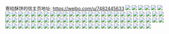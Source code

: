 寄给酥饼的信主页地址: https://weibo.com/u/7482445633 
![](https://wx4.sinaimg.cn/mw2000/008anzUZly1h8maximuyoj32cr340hdv.jpg) 
![](https://wx4.sinaimg.cn/mw2000/008anzUZly1h8fc7dattmj32c0340kjn.jpg) 
![](https://wx4.sinaimg.cn/mw2000/008anzUZly1h8fc7icj7kj32c0340npf.jpg) 
![](https://wx4.sinaimg.cn/mw2000/008anzUZly1h666lop1qcj31sc2dse82.jpg) 
![](https://wx4.sinaimg.cn/mw2000/008anzUZly1h4kcn1bffej32c0340b2c.jpg) 
![](https://wx4.sinaimg.cn/mw2000/008anzUZly1h47ozvb9z7j32aw33akjl.jpg) 
![](https://wx4.sinaimg.cn/mw2000/008anzUZly1h43c40ef65j30u0140qae.jpg) 
![](https://wx4.sinaimg.cn/mw2000/008anzUZly1h2he550jdsj3293303tx8.jpg) 
![](https://wx4.sinaimg.cn/mw2000/008anzUZly1h2he565u3vj31ik1ik4qp.jpg) 
![](https://wx4.sinaimg.cn/mw2000/008anzUZly1h2he58wjphj32c0340hdu.jpg) 
![](https://wx4.sinaimg.cn/mw2000/008anzUZly1h2he5c5ovxj32c0340x6r.jpg) 
![](https://wx4.sinaimg.cn/mw2000/008anzUZly1h2he5f1w4jj31sc2dshdt.jpg) 
![](https://wx4.sinaimg.cn/mw2000/008anzUZly1h2he5g5wudj32c034tb29.jpg) 
![](https://wx4.sinaimg.cn/mw2000/008anzUZly1h20478l7dnj30u014wwkn.jpg) 
![](https://wx4.sinaimg.cn/mw2000/008anzUZly1h20477n6mdj30u0140n2k.jpg) 
![](https://wx4.sinaimg.cn/mw2000/008anzUZly1h204795kmzj30u0140436.jpg) 
![](https://wx4.sinaimg.cn/mw2000/008anzUZly1h20479tiumj30u00u0djn.jpg) 
![](https://wx4.sinaimg.cn/mw2000/008anzUZly1h1kv5o1002j30v90rtq6w.jpg) 
![](https://wx4.sinaimg.cn/mw2000/008anzUZly1h1kv6hbm6zj30u00u0dik.jpg) 
![](https://wx4.sinaimg.cn/mw2000/008anzUZly1h0z1gpb9kjj32c033znpf.jpg) 
![](https://wx4.sinaimg.cn/mw2000/008anzUZly1h0z1gq51vtj32bz33a7wi.jpg) 
![](https://wx4.sinaimg.cn/mw2000/008anzUZly1h0z1gr14flj32c03404qq.jpg) 
![](https://wx4.sinaimg.cn/mw2000/008anzUZly1h0z1gru66dj32c0340hdu.jpg) 
![](https://wx4.sinaimg.cn/mw2000/008anzUZly1h0z1gsvufbj32783084qr.jpg) 
![](https://wx4.sinaimg.cn/mw2000/008anzUZly1h0z1gn5tahj32c03401ky.jpg) 
![](https://wx4.sinaimg.cn/mw2000/008anzUZly1h0xixmot4hj32c0340hdt.jpg) 
![](https://wx4.sinaimg.cn/mw2000/008anzUZly1h0qs2s8uypj30lr0lv763.jpg) 
![](https://wx4.sinaimg.cn/mw2000/008anzUZly1h0ku8fzhv7j32c0340qv6.jpg) 
![](https://wx4.sinaimg.cn/mw2000/008anzUZly1h0ku8h3f2fj32c0340b2b.jpg) 
![](https://wx4.sinaimg.cn/mw2000/008anzUZly1h0ku8huiyvj31sc2dse81.jpg) 
![](https://wx4.sinaimg.cn/mw2000/008anzUZly1h0k5on9w3oj32c03404qq.jpg) 
![](https://wx4.sinaimg.cn/mw2000/008anzUZly1h0k5oo596fj32c033znpe.jpg) 
![](https://wx4.sinaimg.cn/mw2000/008anzUZly1h0ea0u74lhj32c0340e81.jpg) 
![](https://wx4.sinaimg.cn/mw2000/008anzUZly1h0ea0ur5g6j32c0340hdt.jpg) 
![](https://wx4.sinaimg.cn/mw2000/008anzUZly1h0ea0vkymjj32c0340e81.jpg) 
![](https://wx4.sinaimg.cn/mw2000/008anzUZly1h0ea0w6d0ij325l2vg4qp.jpg) 
![](https://wx4.sinaimg.cn/mw2000/008anzUZly1h0ea0tgssfj32c033z4qp.jpg) 
![](https://wx4.sinaimg.cn/mw2000/008anzUZly1h02m6a3docj33402c0b2a.jpg) 
![](https://wx4.sinaimg.cn/mw2000/008anzUZly1h02m6b8lbnj33402c0x6s.jpg) 
![](https://wx4.sinaimg.cn/mw2000/008anzUZly1h0079ng125j30u013xakj.jpg) 
![](https://wx4.sinaimg.cn/mw2000/008anzUZly1gzub24hoyij30u0140qa0.jpg) 
![](https://wx4.sinaimg.cn/mw2000/008anzUZly1gzub24zj46j30u0140jyv.jpg) 
![](https://wx4.sinaimg.cn/mw2000/008anzUZly1gzub25ea3uj30u00u0794.jpg) 
![](https://wx4.sinaimg.cn/mw2000/008anzUZly1gzub25sw20j30lc0sgtdk.jpg) 
![](https://wx4.sinaimg.cn/mw2000/008anzUZly1gzgd1ph3y2j31sc2dshdu.jpg) 
![](https://wx4.sinaimg.cn/mw2000/008anzUZly1gz5yc2jeemj32c0340u0y.jpg) 
![](https://wx4.sinaimg.cn/mw2000/008anzUZly1gyeizaff5aj32ap3357wj.jpg) 
![](https://wx4.sinaimg.cn/mw2000/008anzUZly1gyeizb435rj30u0140na0.jpg) 
![](https://wx4.sinaimg.cn/mw2000/008anzUZly1gyeizbf9qtj30tn13jdu9.jpg) 
![](https://wx4.sinaimg.cn/mw2000/008anzUZly1gwi9sg8k5xj30u0140ti5.jpg) 
![](https://wx4.sinaimg.cn/mw2000/008anzUZly1gwi9sgwcdzj30u014043s.jpg) 
![](https://wx4.sinaimg.cn/mw2000/008anzUZly1gwi9shz23zj30u00u0ah3.jpg) 
![](https://wx4.sinaimg.cn/mw2000/008anzUZly1gwi9sfs4khj30u00u0gt6.jpg) 
![](https://wx4.sinaimg.cn/mw2000/008anzUZly1gwi9sj0rnyj30ac09i0sv.jpg) 
![](https://wx4.sinaimg.cn/mw2000/008anzUZly1gwi9sipw4aj30u013ytgv.jpg) 
![](https://wx4.sinaimg.cn/mw2000/008anzUZly1gwdkk7jr7dj30u00u0jyd.jpg) 
![](https://wx4.sinaimg.cn/mw2000/008anzUZly1gwdkk74fg0j30mz0mzq3l.jpg) 
![](https://wx4.sinaimg.cn/mw2000/008anzUZly1gwdkk801eoj30u00u045f.jpg) 
![](https://wx4.sinaimg.cn/mw2000/008anzUZly1gwdkk8h0fcj30u013xn60.jpg) 
![](https://wx4.sinaimg.cn/mw2000/008anzUZly1gwdkk9egahj30u00u0tgh.jpg) 
![](https://wx4.sinaimg.cn/mw2000/008anzUZly1gwdkk8xhfvj30u013y43n.jpg) 
![](https://wx4.sinaimg.cn/mw2000/008anzUZly1gw7n6h33mfj32c0340u0y.jpg) 
![](https://wx4.sinaimg.cn/mw2000/008anzUZly1gw7n6iv3qsj32aa31qu0y.jpg) 
![](https://wx4.sinaimg.cn/mw2000/008anzUZly1gw7n6kfse0j32c02c07wi.jpg) 
![](https://wx4.sinaimg.cn/mw2000/008anzUZly1gw7n6lt85ej32c02c0x6q.jpg) 
![](https://wx4.sinaimg.cn/mw2000/008anzUZly1gw7n6mub0yj32c02c0x6p.jpg) 
![](https://wx4.sinaimg.cn/mw2000/008anzUZly1gw7n6p23zmj33402c0u0y.jpg) 
![](https://wx4.sinaimg.cn/mw2000/008anzUZly1guwl6zq0dvj61900u0wmp02.jpg) 
![](https://wx4.sinaimg.cn/mw2000/008anzUZly1guwl71phsnj61400u0jxc02.jpg) 
![](https://wx4.sinaimg.cn/mw2000/008anzUZly1guwl76nbg4j61400u0aet02.jpg) 
![](https://wx4.sinaimg.cn/mw2000/008anzUZly1guwl6vw3ygj61hc0u0ajr02.jpg) 
![](https://wx4.sinaimg.cn/mw2000/008anzUZly1guwl75bblwj60u0140k0802.jpg) 
![](https://wx4.sinaimg.cn/mw2000/008anzUZly1guwl79aiyzj61400u0aig02.jpg) 
![](https://wx4.sinaimg.cn/mw2000/008anzUZly1guwl7ciokzj60u00u0ah302.jpg) 
![](https://wx4.sinaimg.cn/mw2000/008anzUZly1guwl7fnhnoj60u0140n5r02.jpg) 
![](https://wx4.sinaimg.cn/mw2000/008anzUZly1guwl7iauevj60u00u0ah102.jpg) 
![](https://wx4.sinaimg.cn/mw2000/008anzUZly1guuh2qdoeyj62c02c0kjl02.jpg) 
![](https://wx4.sinaimg.cn/mw2000/008anzUZly1guf3c5vghyj60sg1lmtux02.jpg) 
![](https://wx4.sinaimg.cn/mw2000/008anzUZly1guf3c6z0jvj60u00u0k2b02.jpg) 
